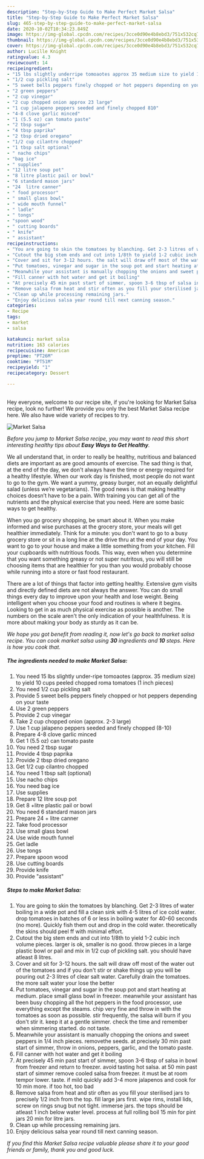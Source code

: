 ```yaml
---
description: "Step-by-Step Guide to Make Perfect Market Salsa"
title: "Step-by-Step Guide to Make Perfect Market Salsa"
slug: 465-step-by-step-guide-to-make-perfect-market-salsa
date: 2020-10-02T10:34:23.849Z
image: https://img-global.cpcdn.com/recipes/3cce0d90e4b8ebd3/751x532cq70/market-salsa-recipe-main-photo.jpg
thumbnail: https://img-global.cpcdn.com/recipes/3cce0d90e4b8ebd3/751x532cq70/market-salsa-recipe-main-photo.jpg
cover: https://img-global.cpcdn.com/recipes/3cce0d90e4b8ebd3/751x532cq70/market-salsa-recipe-main-photo.jpg
author: Lucille Knight
ratingvalue: 4.3
reviewcount: 14
recipeingredient:
- "15 lbs slightly underripe tomoaotes approx 35 medium size to yield 10 cups peeled chopped roma tomatoes 1 inch pieces"
- "1/2 cup pickling salt"
- "5 sweet bells peppers finely chopped or hot peppers depending on your taste"
- "2 green peppers"
- "2 cup vinegar"
- "2 cup chopped onion approx 23 large"
- "1 cup jalapeno peppers seeded and finely chopped 810"
- "4-8 clove garlic minced"
- "1 (5.5 oz) can tomato paste"
- "2 tbsp sugar"
- "4 tbsp paprika"
- "2 tbsp dried oregano"
- "1/2 cup cilantro chopped"
- "1 tbsp salt optional"
- " nacho chips"
- "bag ice"
- " supplies"
- "12 litre soup pot"
- "8 litre plastic pail or bowl"
- "6 standard mason jars"
- "24  litre canner"
- " food processor"
- " small glass bowl"
- " wide mouth funnel"
- " ladle"
- " tongs"
- "spoon wood"
- " cutting boards"
- " knife"
- " assistant"
recipeinstructions:
- "You are going to skin the tomatoes by blanching. Get 2-3 litres of water boiling in a wide pot and fill a clean sink with 4-5 litres of ice cold water. drop tomatoes in batches of 6 or less in boiling water for 40-60 seconds (no more). Quickly fish them out and drop in the cold water. theoretically the skins should peel ff with minimal effort."
- "Cutout the big stem ends and cut into 1/8th to yield 1-2 cubic inch volume pieces. larger is ok, smaller is no good. throw pieces in a large plastic bowl or pail and mix in 1/2 cup of pickling salt. you should have atleast 8 litres."
- "Cover and sit for 3-12 hours. the salt will draw off most of the water out of the tomatoes and if you don&#39;t stir or shake things up you will be pouring out 2-3 litres of clear salt water. Carefully drain the tomatoes. the more salt water your lose the better"
- "Put tomatoes, vinegar and sugar in the soup pot and start heating at medium. place small glass bowl in freezer. meanwhile your assistant has been busy chopping all the hot peppers in the food processor, use everything except the steams. chip very fine and throw in with the tomatoes as soon as possible. stir frequently, the salsa will burn if you don&#39;t stir it. keep it at a gentle simmer. check the time and remember when simmering started. do not taste."
- "Meanwhile your assistant is manually chopping the onions and sweet peppers in 1/4 inch pieces. removethe seeds. at precisely 30 min past start of simmer, throw in onions, peppers, garlic, and the tomato paste."
- "Fill canner with hot water and get it boiling"
- "At precisely 45 min past start of simmer, spoon 3-6 tbsp of salsa in bowl from freezer and return to freezer. avoid tasting hot salsa. at 50 min past start of simmer remove cooled salsa from freezer. it must be at room tempor lower. taste. if mild quickly add 3-4 more jalapenos and cook for 10 min more. if too hot, too bad"
- "Remove salsa from heat and stir often as you fill your sterilised jars to precisely 1/2 inch from the top. fill large jars first. wipe rims, install lids, screw on rings snug but not tight. immerse jars. the tops should be atleast 1 inch below water level. process at full rolling boil 15 min for pint jars 20 min for litre jars."
- "Clean up while processing remaining jars."
- "Enjoy delicious salsa year round till next canning season."
categories:
- Recipe
tags:
- market
- salsa

katakunci: market salsa 
nutrition: 163 calories
recipecuisine: American
preptime: "PT26M"
cooktime: "PT51M"
recipeyield: "1"
recipecategory: Dessert

---
```

<br>
Hey everyone, welcome to our recipe site, if you're looking for Market Salsa recipe, look no further! We provide you only the best Market Salsa recipe here. We also have wide variety of recipes to try.
<br>


![Market Salsa](https://img-global.cpcdn.com/recipes/3cce0d90e4b8ebd3/751x532cq70/market-salsa-recipe-main-photo.jpg)

<i>Before you jump to Market Salsa recipe, you may want to read this short interesting healthy tips about <strong>Easy Ways to Get Healthy</strong>.</i>

We all understand that, in order to really be healthy, nutritious and balanced diets are important as are good amounts of exercise. The sad thing is that, at the end of the day, we don't always have the time or energy required for a healthy lifestyle. When our work day is finished, most people do not want to go to the gym. We want a yummy, greasy burger, not an equally delightful salad (unless we’re vegetarians). The good news is that making healthy choices doesn’t have to be a pain. With training you can get all of the nutrients and the physical exercise that you need. Here are some basic ways to get healthy.

When you go grocery shopping, be smart about it. When you make informed and wise purchases at the grocery store, your meals will get healthier immediately. Think for a minute: you don't want to go to a busy grocery store or sit in a long line at the drive thru at the end of your day. You want to go to your house and make a little something from your kitchen. Fill your cupboards with nutritious foods. This way, even when you determine that you want something greasy or not super nutritous, you will still be choosing items that are healthier for you than you would probably choose while running into a store or fast food restaurant.

There are a lot of things that factor into getting healthy. Extensive gym visits and directly defined diets are not always the answer. You can do small things every day to improve upon your health and lose weight. Being intelligent when you choose your food and routines is where it begins. Looking to get in as much physical exercise as possible is another. The numbers on the scale aren't the only indication of your healthfulness. It is more about making your body as sturdy as it can be. 


<i>We hope you got benefit from reading it, now let's go back to market salsa recipe. You can cook market salsa using <strong>30</strong> ingredients and <strong>10</strong> steps. Here is how you cook that.
</i>

##### The ingredients needed to make Market Salsa:

1. You need 15 lbs slightly under-ripe tomoaotes (approx. 35 medium size) to yield 10 cups peeled chopped roma tomatoes (1 inch pieces)
1. You need 1/2 cup pickling salt
1. Provide 5 sweet bells peppers finely chopped or hot peppers depending on your taste
1. Use 2 green peppers
1. Provide 2 cup vinegar
1. Take 2 cup chopped onion (approx. 2-3 large)
1. Use 1 cup jalapeno peppers seeded and finely chopped (8-10)
1. Prepare 4-8 clove garlic minced
1. Get 1 (5.5 oz) can tomato paste
1. You need 2 tbsp sugar
1. Provide 4 tbsp paprika
1. Provide 2 tbsp dried oregano
1. Get 1/2 cup cilantro chopped
1. You need 1 tbsp salt (optional)
1. Use  nacho chips
1. You need bag ice
1. Use  supplies
1. Prepare 12 litre soup pot
1. Get 8 +litre plastic pail or bowl
1. You need 6 standard mason jars
1. Prepare 24 + litre canner
1. Take  food processor
1. Use  small glass bowl
1. Use  wide mouth funnel
1. Get  ladle
1. Use  tongs
1. Prepare spoon wood
1. Use  cutting boards
1. Provide  knife
1. Provide  &#34;assistant&#34;


##### Steps to make Market Salsa:

1. You are going to skin the tomatoes by blanching. Get 2-3 litres of water boiling in a wide pot and fill a clean sink with 4-5 litres of ice cold water. drop tomatoes in batches of 6 or less in boiling water for 40-60 seconds (no more). Quickly fish them out and drop in the cold water. theoretically the skins should peel ff with minimal effort.
1. Cutout the big stem ends and cut into 1/8th to yield 1-2 cubic inch volume pieces. larger is ok, smaller is no good. throw pieces in a large plastic bowl or pail and mix in 1/2 cup of pickling salt. you should have atleast 8 litres.
1. Cover and sit for 3-12 hours. the salt will draw off most of the water out of the tomatoes and if you don&#39;t stir or shake things up you will be pouring out 2-3 litres of clear salt water. Carefully drain the tomatoes. the more salt water your lose the better
1. Put tomatoes, vinegar and sugar in the soup pot and start heating at medium. place small glass bowl in freezer. meanwhile your assistant has been busy chopping all the hot peppers in the food processor, use everything except the steams. chip very fine and throw in with the tomatoes as soon as possible. stir frequently, the salsa will burn if you don&#39;t stir it. keep it at a gentle simmer. check the time and remember when simmering started. do not taste.
1. Meanwhile your assistant is manually chopping the onions and sweet peppers in 1/4 inch pieces. removethe seeds. at precisely 30 min past start of simmer, throw in onions, peppers, garlic, and the tomato paste.
1. Fill canner with hot water and get it boiling
1. At precisely 45 min past start of simmer, spoon 3-6 tbsp of salsa in bowl from freezer and return to freezer. avoid tasting hot salsa. at 50 min past start of simmer remove cooled salsa from freezer. it must be at room tempor lower. taste. if mild quickly add 3-4 more jalapenos and cook for 10 min more. if too hot, too bad
1. Remove salsa from heat and stir often as you fill your sterilised jars to precisely 1/2 inch from the top. fill large jars first. wipe rims, install lids, screw on rings snug but not tight. immerse jars. the tops should be atleast 1 inch below water level. process at full rolling boil 15 min for pint jars 20 min for litre jars.
1. Clean up while processing remaining jars.
1. Enjoy delicious salsa year round till next canning season.


<i>If you find this Market Salsa recipe valuable please share it to your good friends or family, thank you and good luck.</i>
